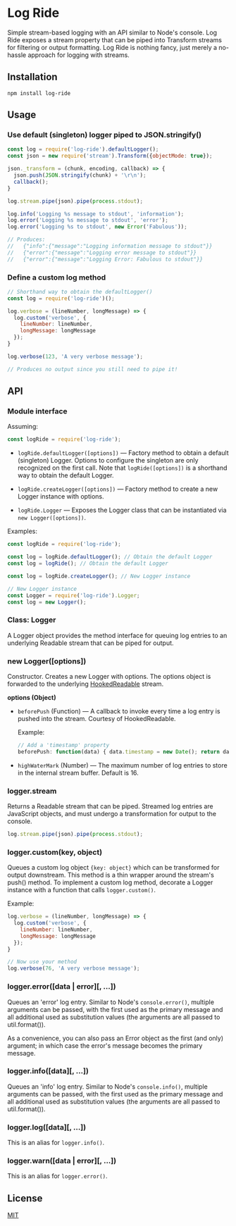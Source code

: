 # Log Ride

Simple stream-based logging with an API similar to Node's console. Log Ride exposes a stream property that can be piped into Transform streams for filtering or output formatting. Log Ride is nothing fancy, just merely a no-hassle approach for logging with streams.


## Installation

```bashp
npm install log-ride
```

## Usage


### Use default (singleton) logger piped to JSON.stringify()

```js
const log = require('log-ride').defaultLogger();
const json = new require('stream').Transform({objectMode: true});

json._transform = (chunk, encoding, callback) => {
  json.push(JSON.stringify(chunk) + '\r\n');
  callback();
}

log.stream.pipe(json).pipe(process.stdout);

log.info('Logging %s message to stdout', 'information');
log.error('Logging %s message to stdout', 'error');
log.error('Logging %s to stdout', new Error('Fabulous'));

// Produces:
//   {"info":{"message":"Logging information message to stdout"}}
//   {"error":{"message":"Logging error message to stdout"}}
//   {"error":{"message":"Logging Error: Fabulous to stdout"}}
```

### Define a custom log method

```js
// Shorthand way to obtain the defaultLogger()
const log = require('log-ride')();

log.verbose = (lineNumber, longMessage) => {
  log.custom('verbose', {
    lineNumber: lineNumber,
    longMessage: longMessage
  });
}

log.verbose(123, 'A very verbose message');

// Produces no output since you still need to pipe it!
```


## API


### Module interface

Assuming:

```js
const logRide = require('log-ride');
```

* `logRide.defaultLogger([options])` — Factory method to obtain a default (singleton) Logger. Options to configure the singleton are only recognized on the first call. Note that `logRide([options])` is a shorthand way to obtain the default Logger.

* `logRide.createLogger([options])` — Factory method to create a new Logger instance with options.

* `logRide.Logger` — Exposes the Logger class that can be instantiated via `new Logger([options])`.

Examples:

```js
const logRide = require('log-ride');

const log = logRide.defaultLogger(); // Obtain the default Logger
const log = logRide(); // Obtain the default Logger

const log = logRide.createLogger(); // New Logger instance

// New Logger instance
const Logger = require('log-ride').Logger;
const log = new Logger();

```


### Class: Logger

A Logger object provides the method interface for queuing log entries to an underlying Readable stream that can be piped for output.


### new Logger([options])

Constructor. Creates a new Logger with options. The options object is forwarded to the underlying [HookedReadable](https://github.com/HumansForward/hooked-readable) stream.

**options (Object)**

* `beforePush` (Function) — A callback to invoke every time a log entry is pushed into the stream. Courtesy of HookedReadable.

  Example:

  ```js
  // Add a 'timestamp' property
  beforePush: function(data) { data.timestamp = new Date(); return data; }
  ```

* `highWaterMark` (Number) — The maximum number of log entries to store in the internal stream buffer. Default is 16.


### logger.stream

Returns a Readable stream that can be piped. Streamed log entries are JavaScript objects, and must undergo a transformation for output to the console.

```js
log.stream.pipe(json).pipe(process.stdout);
```


### logger.custom(key, object)

Queues a custom log object `{key: object}` which can be transformed for output downstream. This method is a thin wrapper around the stream's push() method. To implement a custom log method, decorate a Logger instance with a function that calls `logger.custom()`.

Example:

```js
log.verbose = (lineNumber, longMessage) => {
  log.custom('verbose', {
    lineNumber: lineNumber,
    longMessage: longMessage
  });
}

// Now use your method
log.verbose(76, 'A very verbose message');
```


### logger.error([data | error][, ...])

Queues an 'error' log entry. Similar to Node's `console.error()`, multiple arguments can be passed, with the first used as the primary message and all additional used as substitution values (the arguments are all passed to util.format()).

As a convenience, you can also pass an Error object as the first (and only) argument; in which case the error's message becomes the primary message.


### logger.info([data][, ...])

Queues an 'info' log entry. Similar to Node's `console.info()`, multiple arguments can be passed, with the first used as the primary message and all additional used as substitution values (the arguments are all passed to util.format()).


### logger.log([data][, ...])

This is an alias for `logger.info()`.


### logger.warn([data | error][, ...])

This is an alias for `logger.error()`.


## License

[MIT](LICENSE)
